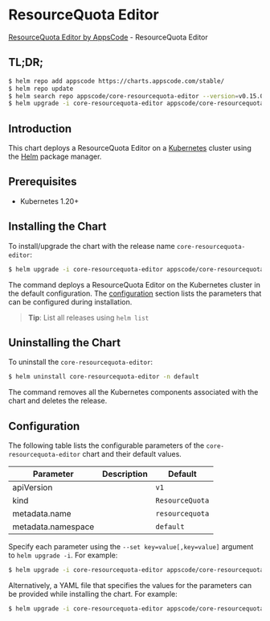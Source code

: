 # ResourceQuota Editor

[ResourceQuota Editor by AppsCode](https://appscode.com) - ResourceQuota Editor

## TL;DR;

```bash
$ helm repo add appscode https://charts.appscode.com/stable/
$ helm repo update
$ helm search repo appscode/core-resourcequota-editor --version=v0.15.0
$ helm upgrade -i core-resourcequota-editor appscode/core-resourcequota-editor -n default --create-namespace --version=v0.15.0
```

## Introduction

This chart deploys a ResourceQuota Editor on a [Kubernetes](http://kubernetes.io) cluster using the [Helm](https://helm.sh) package manager.

## Prerequisites

- Kubernetes 1.20+

## Installing the Chart

To install/upgrade the chart with the release name `core-resourcequota-editor`:

```bash
$ helm upgrade -i core-resourcequota-editor appscode/core-resourcequota-editor -n default --create-namespace --version=v0.15.0
```

The command deploys a ResourceQuota Editor on the Kubernetes cluster in the default configuration. The [configuration](#configuration) section lists the parameters that can be configured during installation.

> **Tip**: List all releases using `helm list`

## Uninstalling the Chart

To uninstall the `core-resourcequota-editor`:

```bash
$ helm uninstall core-resourcequota-editor -n default
```

The command removes all the Kubernetes components associated with the chart and deletes the release.

## Configuration

The following table lists the configurable parameters of the `core-resourcequota-editor` chart and their default values.

|     Parameter      | Description |          Default           |
|--------------------|-------------|----------------------------|
| apiVersion         |             | <code>v1</code>            |
| kind               |             | <code>ResourceQuota</code> |
| metadata.name      |             | <code>resourcequota</code> |
| metadata.namespace |             | <code>default</code>       |


Specify each parameter using the `--set key=value[,key=value]` argument to `helm upgrade -i`. For example:

```bash
$ helm upgrade -i core-resourcequota-editor appscode/core-resourcequota-editor -n default --create-namespace --version=v0.15.0 --set apiVersion=v1
```

Alternatively, a YAML file that specifies the values for the parameters can be provided while
installing the chart. For example:

```bash
$ helm upgrade -i core-resourcequota-editor appscode/core-resourcequota-editor -n default --create-namespace --version=v0.15.0 --values values.yaml
```
